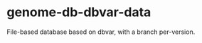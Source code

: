 genome-db-dbvar-data
====================

File-based database based on dbvar, with a branch per-version.
